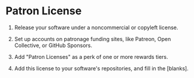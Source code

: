 # Patron License

1.  Release your software under a noncommercial or copyleft license.

2.  Set up accounts on patronage funding sites, like Patreon, Open Collective, or GitHub Sponsors.

3.  Add "Patron Licenses" as a perk of one or more rewards tiers.

4.  Add this license to your software's repositories, and fill in the [blanks].
